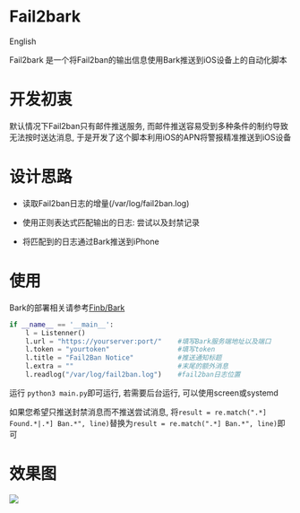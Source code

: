 # Fail2bark

English

Fail2bark 是一个将Fail2ban的输出信息使用Bark推送到iOS设备上的自动化脚本

# 开发初衷

默认情况下Fail2ban只有邮件推送服务, 而邮件推送容易受到多种条件的制约导致无法按时送达消息, 于是开发了这个脚本利用iOS的APN将警报精准推送到iOS设备

# 设计思路

+ 读取Fail2ban日志的增量(/var/log/fail2ban.log)

+ 使用正则表达式匹配输出的日志: 尝试以及封禁记录

+ 将匹配到的日志通过Bark推送到iPhone

  

# 使用

Bark的部署相关请参考[Finb/Bark](https://github.com/Finb/Bark)

```python
if __name__ == '__main__':
    l = Listenner()
    l.url = "https://yourserver:port/"    #填写Bark服务端地址以及端口
    l.token = "yourtoken"                 #填写token
    l.title = "Fail2Ban Notice"           #推送通知标题
    l.extra = ""                          #末尾的额外消息
    l.readlog("/var/log/fail2ban.log")    #fail2ban日志位置
```

运行 `python3 main.py`即可运行, 若需要后台运行, 可以使用screen或systemd

如果您希望只推送封禁消息而不推送尝试消息, 将`result = re.match(".*] Found.*|.*] Ban.*", line)`替换为`result = re.match(".*] Ban.*", line)`即可

# 效果图

![](https://cdn.jsdelivr.net/gh/starryloki/cdn@master/img/undmf-cs7s0.gif)

